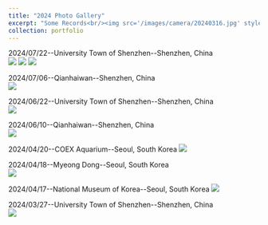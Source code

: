 ```yaml
---
title: "2024 Photo Gallery"
excerpt: "Some Records<br/><img src='/images/camera/20240316.jpg' style='width: 500px; height: auto;'>"
collection: portfolio
---
```


2024/07/22--University Town of Shenzhen--Shenzhen, China  
<img src='/images/camera/20240722-1.jpg'>
<img src='/images/camera/20240722-2.jpg'>
<img src='/images/camera/20240722-3.jpg'>

2024/07/06--Qianhaiwan--Shenzhen, China  
<img src='/images/camera/20240706.jpg'>

2024/06/22--University Town of Shenzhen--Shenzhen, China  
<img src='/images/camera/20240622.jpg'>

2024/06/10--Qianhaiwan--Shenzhen, China  
<img src='/images/camera/20240610.jpg'>

2024/04/20--COEX Aquarium--Seoul, South Korea
<img src='/images/camera/20240420.jpg'>

2024/04/18--Myeong Dong--Seoul, South Korea  
<img src='/images/camera/20240418.jpg'>

2024/04/17--National Museum of Korea--Seoul, South Korea
<img src='/images/camera/20240417.jpg'>

2024/03/27--University Town of Shenzhen--Shenzhen, China  
<img src='/images/camera/20240327.jpg'>
